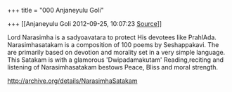 +++
title = "000 Anjaneyulu Goli"

+++
[[Anjaneyulu Goli	2012-09-25, 10:07:23 [Source](https://groups.google.com/g/bvparishat/c/zJPhHNGGeJg)]]



Lord Narasimha is a sadyoavatara to protect His devotees like PrahlAda. Narasimhasatakam is a composition of 100 poems by Seshappakavi. The are primarily based on devotion and morality set in a very simple language. This Satakam is with a glamorous 'Dwipadamakutam' Reading,reciting and listening of Narasimhasatakam bestows Peace, Bliss and moral strength.

  

 <http://archive.org/details/NarasimhaSatakam>  

